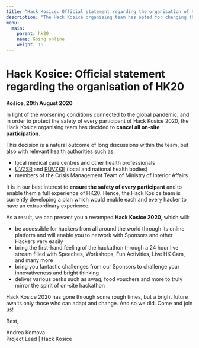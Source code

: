 ```yaml
---
title: "Hack Kosice: Official statement regarding the organisation of HK20"
description: "The Hack Kosice organising team has opted for changing the way in which the event is going to be held, and thus to **cancel all on-site participation** in the premises provided by the organiser."
menu:
  main:
    parent: hk20
    name: Going online
    weight: 16
---
```

# Hack Kosice: Official statement regarding the organisation of HK20

**Košice, 20th August 2020**

In  light of the worsening conditions connected to the global pandemic, and in order to protect the safety of every participant of Hack Kosice 2020, the Hack Kosice organising team has decided to **cancel all on-site participation.**

This decision is a natural outcome of long discussions within the team, but also with relevant health authorities such as:  

- local medical care centres and other health professionals
- [ÚVZSR](http://www.uvzsr.sk/en/) and [RÚVZKE](https://www.ruvzke.sk/) (local and national health bodies)
- members of the Crisis Management Team of Ministry of Interior Affairs

It is in our best interest to **ensure the safety of every participant** and to enable them a full experience of HK20. Hence, the Hack Kosice team is currently developing a plan which would enable each and every hacker to have an extraordinary experience.

As a result, we can present you a revamped **Hack Kosice 2020**, which will:

- be accessible for hackers from all around the world through its online platform and will enable you to network with Sponsors and other Hackers very easily
- bring the first-hand feeling of the hackathon through  a 24 hour live stream filled with Speeches, Workshops, Fun Activities, Live HK Cam, and many more
- bring you fantastic challenges from our Sponsors to challenge your innovativeness and bright thinking
- deliver various perks such as swag, food vouchers and more to truly mirror the spirit of on-site hackathon

Hack Kosice 2020 has gone through some rough times, but a bright future awaits only those who can adapt and change. And so we did. Come and join us!

Best, 

Andrea Komova<br>
Project Lead | Hack Kosice
